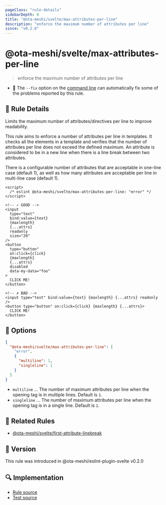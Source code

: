 ```yaml
---
pageClass: "rule-details"
sidebarDepth: 0
title: "@ota-meshi/svelte/max-attributes-per-line"
description: "enforce the maximum number of attributes per line"
since: "v0.2.0"
---
```


# @ota-meshi/svelte/max-attributes-per-line

> enforce the maximum number of attributes per line

- :wrench: The `--fix` option on the [command line](https://eslint.org/docs/user-guide/command-line-interface#fixing-problems) can automatically fix some of the problems reported by this rule.

## :book: Rule Details

Limits the maximum number of attributes/directives per line to improve readability.

This rule aims to enforce a number of attributes per line in templates.
It checks all the elements in a template and verifies that the number of attributes per line does not exceed the defined maximum.
An attribute is considered to be in a new line when there is a line break between two attributes.

There is a configurable number of attributes that are acceptable in one-line case (default 1), as well as how many attributes are acceptable per line in multi-line case (default 1).

<ESLintCodeBlock fix>

<!--eslint-skip-->

```svelte
<script>
  /* eslint @ota-meshi/svelte/max-attributes-per-line: "error" */
</script>

<!-- ✓ GOOD -->
<input
  type="text"
  bind:value={text}
  {maxlength}
  {...attrs}
  readonly
  size="20"
/>
<button
  type="button"
  on:click={click}
  {maxlength}
  {...attrs}
  disabled
  data-my-data="foo"
>
  CLICK ME!
</button>

<!-- ✗ BAD -->
<input type="text" bind:value={text} {maxlength} {...attrs} readonly />
<button type="button" on:click={click} {maxlength} {...attrs}>
  CLICK ME!
</button>
```

</ESLintCodeBlock>

## :wrench: Options

```json
{
  "@ota-meshi/svelte/max-attributes-per-line": [
    "error",
    {
      "multiline": 1,
      "singleline": 1
    }
  ]
}
```

- `multiline` ... The number of maximum attributes per line when the opening tag is in multiple lines. Default is `1`.
- `singleline` ... The number of maximum attributes per line when the opening tag is in a single line. Default is `1`.

## :couple: Related Rules

- [@ota-meshi/svelte/first-attribute-linebreak]

[@ota-meshi/svelte/first-attribute-linebreak]: ./first-attribute-linebreak.md

## :rocket: Version

This rule was introduced in @ota-meshi/eslint-plugin-svelte v0.2.0

## :mag: Implementation

- [Rule source](https://github.com/ota-meshi/eslint-plugin-svelte/blob/main/src/rules/max-attributes-per-line.ts)
- [Test source](https://github.com/ota-meshi/eslint-plugin-svelte/blob/main/tests/src/rules/max-attributes-per-line.ts)
